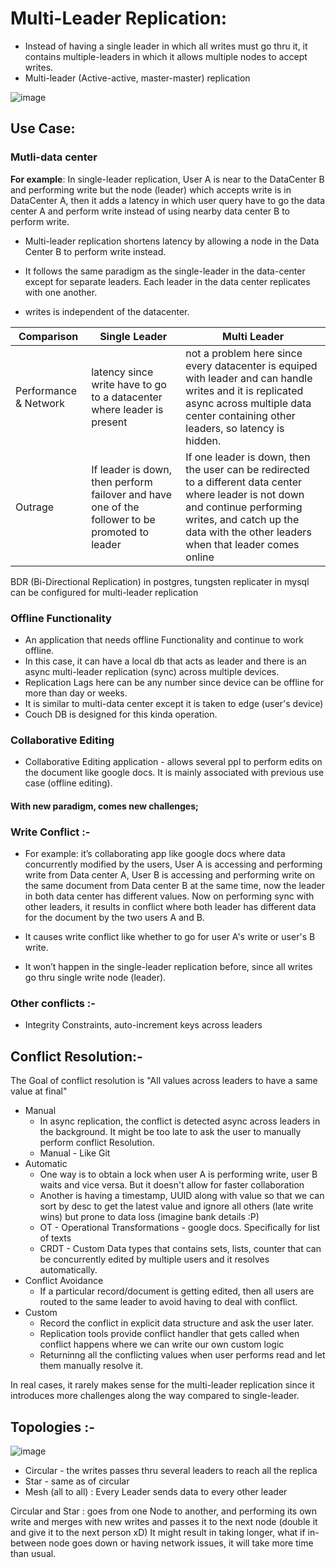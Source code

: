 # Multi-Leader Replication:
   -	Instead of having a single leader in which all writes must go thru it, it contains multiple-leaders in which it allows multiple nodes to accept writes.
  - Multi-leader (Active-active, master-master) replication

![image](https://github.com/mystica2000/TIL/assets/45729256/6b591bf1-a70c-4702-a98c-746e539773b8)

## Use Case:

### Mutli-data center
   **For example**: In single-leader replication, User A is near to the DataCenter B and performing write but the node (leader) which accepts write is in DataCenter A, then it adds a latency in which user query have to go the data center A and perform write instead of using nearby data center B to perform write.    
   - Multi-leader replication shortens latency by allowing a node in the Data Center B to perform write instead. 


  - It follows the same paradigm as the single-leader in the data-center except for separate leaders. Each leader in the data center replicates with one another. 
  - writes is independent of the datacenter.

| Comparison | Single Leader    | Multi Leader |
| --------- | --------- | ------- |
| Performance & Network | latency since write have to go to a datacenter <br/> where leader is present        | not a problem here since every datacenter is equiped with leader and can handle writes and it is replicated async across multiple data center containing other leaders, so latency is hidden.
|  Outrage         | If leader is down, then perform failover and have one of the follower to be promoted to leader        | If one leader is down, then the user can be redirected to a different data center where leader is not down and continue performing writes, and catch up the data with the other leaders when that leader comes online

BDR (Bi-Directional Replication) in postgres, tungsten replicater in mysql can be configured for multi-leader replication

### Offline Functionality
  - An application that needs offline Functionality and continue to work offline. 
  - In this case, it can have a local db that acts as leader and there is an async multi-leader replication (sync) across multiple devices. 
  - Replication Lags here can be any number since device can be offline for more than day or weeks. 
  - It is similar to multi-data center except it is taken to edge (user's device)
  - Couch DB is designed for this kinda operation. 

### Collaborative Editing
  - Collaborative Editing application - allows several ppl to perform edits on the document like google docs. It is mainly associated with previous use case (offline editing). 

#### With new paradigm, comes new challenges; 
### Write Conflict :- 
   - For example: it’s collaborating app like google docs where data concurrently modified by the users, User A is accessing and performing write from Data center A, User B is accessing and performing write on the same document from Data center B at the same time, now the leader in both data center has different values. Now on performing sync with other leaders, it results in conflict where both leader has different data for the document by the two users A and B.

   - It causes write conflict like whether to go for user A's write or user's B write. 

- It won’t happen in the single-leader replication before, since all writes go thru single write node (leader). 

### Other conflicts :-
  - Integrity Constraints, auto-increment keys across leaders 

## Conflict Resolution:-
   
   The Goal of conflict resolution is "All values across leaders to have a same value at final"

  - Manual 
      - In async replication, the conflict is detected async across leaders in the background. It might be too late to ask the user to manually perform conflict Resolution.
     - Manual - Like Git
  - Automatic
     - One way is to obtain a lock when user A is performing write, user B waits and vice versa. But it doesn't allow for faster collaboration
     - Another is having a timestamp, UUID along with value so that we can sort by desc to get the latest value and ignore all others (late write wins) but prone to data loss (imagine bank details :P)
     - OT - Operational Transformations - google docs. Specifically for list of texts
     - CRDT - Custom Data types that contains sets, lists, counter that can be concurrently edited by multiple users and it resolves automatically. 
  - Conflict Avoidance
     - If a particular record/document is getting edited, then all users are routed to the same leader to avoid having to deal with conflict.
  - Custom 
     - Record the conflict in explicit data structure and ask the user later. 
     - Replication tools provide conflict handler that gets called when conflict happens where we can write our own custom logic
     - Returninng all the conflicting values when user performs read and let them manually resolve it.

In real cases, it rarely makes sense for the multi-leader replication since it introduces more challenges along the way compared to single-leader. 

## Topologies :- 
![image](https://github.com/mystica2000/TIL/assets/45729256/1ba575da-80b5-4e82-a30c-bf54753e9363)

- Circular - the writes passes thru several leaders to reach all the replica
- Star - same as of circular
- Mesh (all to all) : Every Leader sends data to every other leader

Circular and Star : goes from one Node to another, and performing its own write and merges with new writes and passes it to the next node (double it and give it to the next person xD)
It might result in taking longer, what if in-between node goes down or having network issues, it will take more time than usual. 
